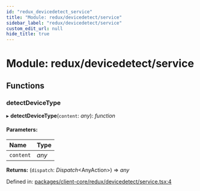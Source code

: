 ```yaml
---
id: "redux_devicedetect_service"
title: "Module: redux/devicedetect/service"
sidebar_label: "redux/devicedetect/service"
custom_edit_url: null
hide_title: true
---
```


# Module: redux/devicedetect/service

## Functions

### detectDeviceType

▸ **detectDeviceType**(`content`: *any*): *function*

#### Parameters:

Name | Type |
:------ | :------ |
`content` | *any* |

**Returns:** (`dispatch`: *Dispatch*<AnyAction\>) => *any*

Defined in: [packages/client-core/redux/devicedetect/service.tsx:4](https://github.com/xr3ngine/xr3ngine/blob/66a84a950/packages/client-core/redux/devicedetect/service.tsx#L4)
